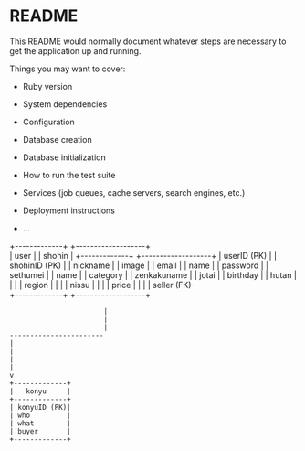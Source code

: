 # README

This README would normally document whatever steps are necessary to get the
application up and running.

Things you may want to cover:

* Ruby version

* System dependencies

* Configuration

* Database creation

* Database initialization

* How to run the test suite

* Services (job queues, cache servers, search engines, etc.)

* Deployment instructions

* ...


 +-------------+     +-------------------+   
    |   user      |     |      shohin       | 
    +-------------+     +-------------------+ 
    | userID (PK) |     | shohinID (PK)    | 
    | nickname    |     | image            |
    | email       |     | name             |
    | password    |     | sethumei         | 
    | name        |     | category         | 
    | zenkakuname |     | jotai            | 
    | birthday    |     | hutan            | 
    |             |     | region           |
    |             |     | nissu            | 
    |             |     | price            |
    |             |     | seller (FK)      
    +-------------+     +-------------------+ 

                           |
                           |
                           |
    -----------------------
    |
    |
    |
    |
    v
    +-------------+
    |   konyu     |
    +-------------+
    | konyuID (PK)|
    | who         |
    | what        |
    | buyer       |
    +-------------+
